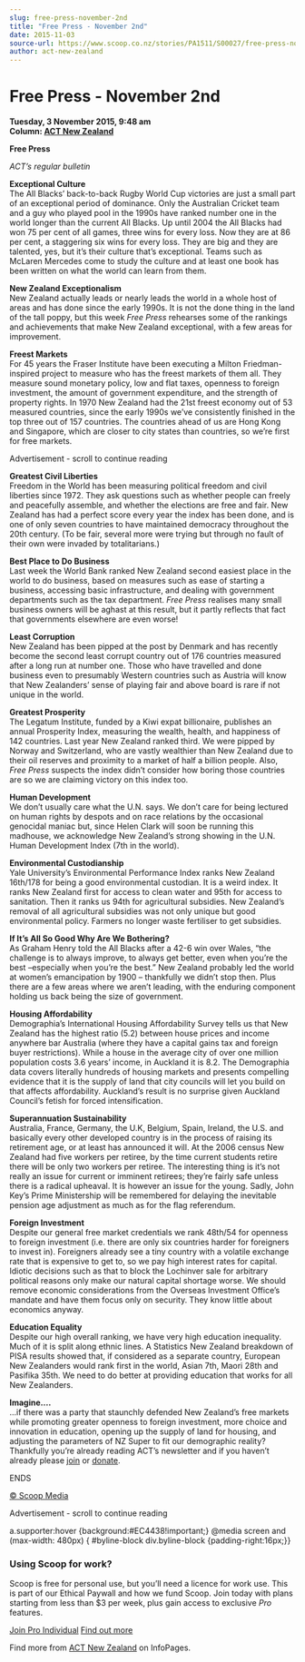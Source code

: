 ```yaml
---
slug: free-press-november-2nd
title: "Free Press - November 2nd"
date: 2015-11-03
source-url: https://www.scoop.co.nz/stories/PA1511/S00027/free-press-november-2nd.htm
author: act-new-zealand
---
```

Free Press - November 2nd
=========================

**Tuesday, 3 November 2015, 9:48 am**  
**Column: [ACT New Zealand](https://info.scoop.co.nz/ACT_New_Zealand)**

**Free Press**

_ACT’s regular bulletin_

**Exceptional Culture**  
The All Blacks’ back-to-back Rugby World Cup victories are just a small part of an exceptional period of dominance. Only the Australian Cricket team and a guy who played pool in the 1990s have ranked number one in the world longer than the current All Blacks. Up until 2004 the All Blacks had won 75 per cent of all games, three wins for every loss. Now they are at 86 per cent, a staggering six wins for every loss. They are big and they are talented, yes, but it’s their culture that’s exceptional. Teams such as McLaren Mercedes come to study the culture and at least one book has been written on what the world can learn from them.

**New Zealand Exceptionalism**  
New Zealand actually leads or nearly leads the world in a whole host of areas and has done since the early 1990s. It is not the done thing in the land of the tall poppy, but this week _Free Press_ rehearses some of the rankings and achievements that make New Zealand exceptional, with a few areas for improvement.

**Freest Markets**  
For 45 years the Fraser Institute have been executing a Milton Friedman-inspired project to measure who has the freest markets of them all. They measure sound monetary policy, low and flat taxes, openness to foreign investment, the amount of government expenditure, and the strength of property rights. In 1970 New Zealand had the 21st freest economy out of 53 measured countries, since the early 1990s we’ve consistently finished in the top three out of 157 countries. The countries ahead of us are Hong Kong and Singapore, which are closer to city states than countries, so we’re first for free markets.

Advertisement - scroll to continue reading





**Greatest Civil Liberties**  
Freedom in the World has been measuring political freedom and civil liberties since 1972. They ask questions such as whether people can freely and peacefully assemble, and whether the elections are free and fair. New Zealand has had a perfect score every year the index has been done, and is one of only seven countries to have maintained democracy throughout the 20th century. (To be fair, several more were trying but through no fault of their own were invaded by totalitarians.)

**Best Place to Do Business**  
Last week the World Bank ranked New Zealand second easiest place in the world to do business, based on measures such as ease of starting a business, accessing basic infrastructure, and dealing with government departments such as the tax department. _Free Press_ realises many small business owners will be aghast at this result, but it partly reflects that fact that governments elsewhere are even worse!

**Least Corruption**  
New Zealand has been pipped at the post by Denmark and has recently become the second least corrupt country out of 176 countries measured after a long run at number one. Those who have travelled and done business even to presumably Western countries such as Austria will know that New Zealanders’ sense of playing fair and above board is rare if not unique in the world.

**Greatest Prosperity**  
The Legatum Institute, funded by a Kiwi expat billionaire, publishes an annual Prosperity Index, measuring the wealth, health, and happiness of 142 countries. Last year New Zealand ranked third. We were pipped by Norway and Switzerland, who are vastly wealthier than New Zealand due to their oil reserves and proximity to a market of half a billion people. Also, _Free Press_ suspects the index didn’t consider how boring those countries are so we are claiming victory on this index too.

**Human Development**  
We don’t usually care what the U.N. says. We don’t care for being lectured on human rights by despots and on race relations by the occasional genocidal maniac but, since Helen Clark will soon be running this madhouse, we acknowledge New Zealand’s strong showing in the U.N. Human Development Index (7th in the world).

**Environmental Custodianship**  
Yale University’s Environmental Performance Index ranks New Zealand 16th/178 for being a good environmental custodian. It is a weird index. It ranks New Zealand first for access to clean water and 95th for access to sanitation. Then it ranks us 94th for agricultural subsidies. New Zealand’s removal of all agricultural subsidies was not only unique but good environmental policy. Farmers no longer waste fertiliser to get subsidies.

**If It’s All So Good Why Are We Bothering?**  
As Graham Henry told the All Blacks after a 42-6 win over Wales, “the challenge is to always improve, to always get better, even when you’re the best –especially when you’re the best.” New Zealand probably led the world at women’s emancipation by 1900 – thankfully we didn’t stop then. Plus there are a few areas where we aren’t leading, with the enduring component holding us back being the size of government.

**Housing Affordability**  
Demographia’s International Housing Affordability Survey tells us that New Zealand has the highest ratio (5.2) between house prices and income anywhere bar Australia (where they have a capital gains tax and foreign buyer restrictions). While a house in the average city of over one million population costs 3.6 years’ income, in Auckland it is 8.2. The Demographia data covers literally hundreds of housing markets and presents compelling evidence that it is the supply of land that city councils will let you build on that affects affordability. Auckland’s result is no surprise given Auckland Council’s fetish for forced intensification.

**Superannuation Sustainability**  
Australia, France, Germany, the U.K, Belgium, Spain, Ireland, the U.S. and basically every other developed country is in the process of raising its retirement age, or at least has announced it will. At the 2006 census New Zealand had five workers per retiree, by the time current students retire there will be only two workers per retiree. The interesting thing is it’s not really an issue for current or imminent retirees; they’re fairly safe unless there is a radical upheaval. It is however an issue for the young. Sadly, John Key’s Prime Ministership will be remembered for delaying the inevitable pension age adjustment as much as for the flag referendum.

**Foreign Investment**  
Despite our general free market credentials we rank 48th/54 for openness to foreign investment (i.e. there are only six countries harder for foreigners to invest in). Foreigners already see a tiny country with a volatile exchange rate that is expensive to get to, so we pay high interest rates for capital. Idiotic decisions such as that to block the Lochinver sale for arbitrary political reasons only make our natural capital shortage worse. We should remove economic considerations from the Overseas Investment Office’s mandate and have them focus only on security. They know little about economics anyway.

**Education Equality**  
Despite our high overall ranking, we have very high education inequality. Much of it is split along ethnic lines. A Statistics New Zealand breakdown of PISA results showed that, if considered as a separate country, European New Zealanders would rank first in the world, Asian 7th, Maori 28th and Pasifika 35th. We need to do better at providing education that works for all New Zealanders.

**Imagine….**  
…if there was a party that staunchly defended New Zealand’s free markets while promoting greater openness to foreign investment, more choice and innovation in education, opening up the supply of land for housing, and adjusting the parameters of NZ Super to fit our demographic reality? Thankfully you’re already reading ACT’s newsletter and if you haven’t already please [join](http://www.act.org.nz/sites/all/modules/civicrm/extern/url.php?u=13811&qid=3014486) or [donate](http://www.act.org.nz/sites/all/modules/civicrm/extern/url.php?u=13812&qid=3014486).

ENDS

[© Scoop Media](http://www.scoop.co.nz/about/terms.html)  

Advertisement - scroll to continue reading



a.supporter:hover {background:#EC4438!important;} @media screen and (max-width: 480px) { #byline-block div.byline-block {padding-right:16px;}}

### Using Scoop for work?

Scoop is free for personal use, but you’ll need a licence for work use. This is part of our Ethical Paywall and how we fund Scoop. Join today with plans starting from less than $3 per week, plus gain access to exclusive _Pro_ features.  
  
[Join Pro Individual](https://pro.scoop.co.nz/Individual/?from=ProIn24) [Find out more](https://pro.scoop.co.nz/using-scoop-for-work/?from=ProIn24)

Find more from [ACT New Zealand](https://info.scoop.co.nz/ACT_New_Zealand) on InfoPages.